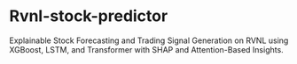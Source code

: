 # Rvnl-stock-predictor
Explainable Stock Forecasting and Trading Signal Generation on RVNL using XGBoost, LSTM, and Transformer with SHAP and Attention-Based Insights.
